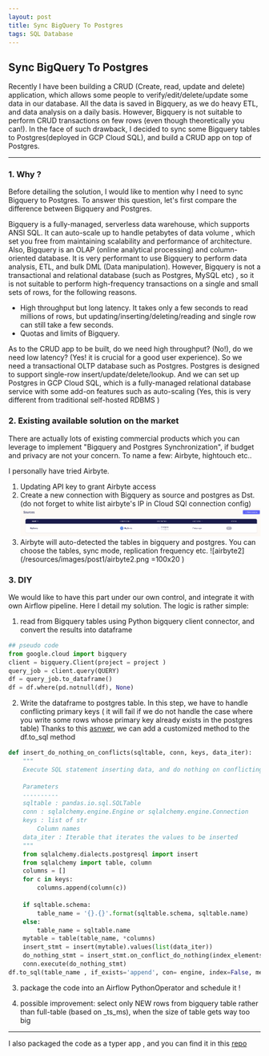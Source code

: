 ```yaml
---
layout: post
title: Sync BigQuery To Postgres 
tags: SQL Database 
---
```


## Sync BigQuery To Postgres

Recently I have been building a CRUD (Create, read, update and delete) application, 
which allows some people to verify/edit/delete/update some data in our database.
All the data is saved in Bigquery, as we do heavy ETL, and data analysis on a daily basis.
However, Bigquery is not suitable to perform CRUD transactions on few rows (even though theoretically you can!). 
In the face of such drawback, I decided to sync some Bigquery tables to Postgres(deployed in GCP Cloud SQL), and build a CRUD app on 
top of Postgres.

---

### 1. Why ?
Before detailing the solution, I would like to mention why I need to sync Bigquery to Postgres. 
To answer this question, let's first compare the difference between Bigquery and Postgres.

Bigquery is a fully-managed, serverless data warehouse, which supports ANSI SQL. It can auto-scale up to handle petabytes of data volume , 
which set you free from maintaining scalability and performance of architecture. Also, 
Bigquery is an OLAP (online analytical processing) and column-oriented database. It is very performant to use Bigquery 
to perform data analysis, ETL, and bulk DML (Data manipulation). However, Bigquery is not a transactional and relational database (such as Postgres, MySQL etc) , so it is not suitable 
to perform high-frequency transactions on a single and small sets of rows, for the following reasons.
- High throughput but long latency. It takes only a few seconds to read millions of rows, but updating/inserting/deleting/reading and single row can still take a few seconds. 
- Quotas and limits of Bigquery.  

As to the CRUD app to be built, do we need high throughput? (No!), do we need low latency? (Yes! it is crucial for a good user experience).
So we need a transactional OLTP database such as Postgres. Postgres is designed to support single-row insert/update/delete/lookup. 
And we can set up Postgres in GCP Cloud SQL, 
which is a fully-managed  relational database service with some add-on features such as auto-scaling (Yes, this is very different from traditional self-hosted RDBMS ) 



### 2. Existing available solution on the market 
There are actually lots of existing commercial products which you can leverage to implement "Bigquery and Postgres Synchronization", 
if budget and privacy are not your concern.
To name a few: Airbyte, hightouch etc..


I personally have tried Airbyte.
1. Updating API key to grant Airbyte access
2. Create a new connection with Bigquery as source and postgres as Dst.
(do not forget to white list airbyte's IP in Cloud SQl connection config)
![airbyte1](/resources/images/post1/airbyte1.png)
3. Airbyte will auto-detected the tables in bigquery and postgres.  You can choose the tables, sync mode, replication frequency etc.
![airbyte2](/resources/images/post1/airbyte2.png =100x20 )


### 3. DIY
We would like to have this part under our own control, and integrate it with own Airflow pipeline. 
Here I detail my solution. The logic is rather simple:
1. read from Bigquery tables using Python bigquery client connector, and convert the results into dataframe
```python
## pseudo code
from google.cloud import bigquery
client = bigquery.Client(project = project )
query_job = client.query(QUERY)
df = query_job.to_dataframe()
df = df.where(pd.notnull(df), None)
```
2. Write the dataframe to postgres table. In this step, we have to handle conflicting primary keys 
( it will fail if we do not handle the case where you write some rows whose primary key already exists in the postgres table)
 Thanks to this [asnwer](https://stackoverflow.com/a/69662582), we can add a customized method to the df.to_sql method
```python
def insert_do_nothing_on_conflicts(sqltable, conn, keys, data_iter):
    """
    Execute SQL statement inserting data, and do nothing on conflicting primary keys

    Parameters
    ----------
    sqltable : pandas.io.sql.SQLTable
    conn : sqlalchemy.engine.Engine or sqlalchemy.engine.Connection
    keys : list of str
        Column names
    data_iter : Iterable that iterates the values to be inserted
    """
    from sqlalchemy.dialects.postgresql import insert
    from sqlalchemy import table, column
    columns = []
    for c in keys:
        columns.append(column(c))

    if sqltable.schema:
        table_name = '{}.{}'.format(sqltable.schema, sqltable.name)
    else:
        table_name = sqltable.name
    mytable = table(table_name, *columns)
    insert_stmt = insert(mytable).values(list(data_iter))
    do_nothing_stmt = insert_stmt.on_conflict_do_nothing(index_elements=[primaryKey])
    conn.execute(do_nothing_stmt)
df.to_sql(table_name , if_exists='append', con= engine, index=False, method=insert_do_nothing_on_conflicts, chunksize=chunksize)
```

3. package the code into an Airflow PythonOperator and schedule it !

4. possible improvement: select only NEW rows from bigquery table rather than full-table (based on _ts_ms), when the size of table gets way too big

---

I also packaged the code as a typer app , and you can find it in this [repo](https://github.com/yyfhust/Sync_Bigquery_to_Postgres)



